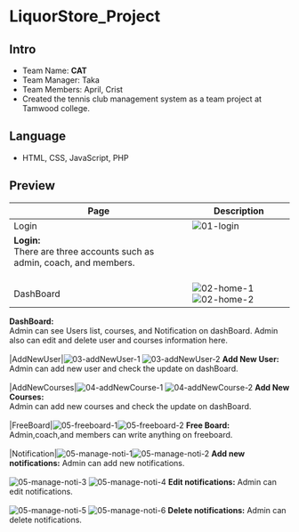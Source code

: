# LiquorStore_Project
## Intro
* Team Name: **CAT** 
* Team Manager: Taka
* Team Members: April, Crist 
* Created the tennis club management system as a team project at Tamwood college.
## Language
* HTML, CSS, JavaScript, PHP
## Preview
|Page|Description|
|--|--|
|Login|![01-login](https://user-images.githubusercontent.com/93846829/185204429-0be365fe-e68a-496b-8419-5adaec3316c2.png) 
**Login:**<br> There are three accounts such as admin, coach, and members. <br><br>|
|DashBoard|![02-home-1](https://user-images.githubusercontent.com/93846829/185204831-1f2d8a65-e9da-4dc4-ba03-6e55207d0e09.png) ![02-home-2](https://user-images.githubusercontent.com/93846829/185204854-95871b8e-d844-4a62-83d1-bb42e19604ba.png) 
**DashBoard:** <br> Admin can see Users list, courses, and Notification on dashBoard. Admin also can edit and delete user and courses information here. <br><br>
|AddNewUser|![03-addNewUser-1](https://user-images.githubusercontent.com/93846829/185205239-7747ff55-e190-4cd2-abcf-e08012651f4d.png) ![03-addNewUser-2](https://user-images.githubusercontent.com/93846829/185205347-9c4b6f11-de0f-4a4e-b5e7-13ea57482344.png) 
**Add New User:** <br> Admin can add new user and check the update on dashBoard. <br><br>
|AddNewCourses|![04-addNewCourse-1](https://user-images.githubusercontent.com/93846829/185205535-58b612ad-b741-41f8-9077-0051db2f9cad.png) ![04-addNewCourse-2](https://user-images.githubusercontent.com/93846829/185205557-c4605bd1-39bb-4fa2-9bf7-09d88818847a.png)
**Add New Courses:** <br> Admin can add new courses and check the update on dashBoard. <br><br>
|FreeBoard|![05-freeboard-1](https://user-images.githubusercontent.com/93846829/185205800-8bcbfcb9-1070-46a0-95cf-5c053dcacf33.png)![05-freeboard-2](https://user-images.githubusercontent.com/93846829/185205810-50c60c70-e636-446e-a2e0-f167ea64dbfa.png)
**Free Board:** <br> Admin,coach,and members can write anything on freeboard. <br><br>
|Notification|![05-manage-noti-1](https://user-images.githubusercontent.com/93846829/185206506-c17876ec-add7-439c-aabd-d4e9614b2106.png)![05-manage-noti-2](https://user-images.githubusercontent.com/93846829/185206520-1d8ff533-cae0-45af-aeb7-73ebeb49bab2.png)
**Add new notifications:** Admin can add new notifications. <br><br>
![05-manage-noti-3](https://user-images.githubusercontent.com/93846829/185206782-72877d39-6a25-4a2e-9072-c13aba78a46a.png)
![05-manage-noti-4](https://user-images.githubusercontent.com/93846829/185206795-49e1ccd4-e30e-4f1d-8d16-691180afd556.png)
**Edit notifications:** Admin can edit notifications. <br><br>
![05-manage-noti-5](https://user-images.githubusercontent.com/93846829/185206873-bc627f7d-652d-4b85-95ff-7afb1c54cfdc.png)
![05-manage-noti-6](https://user-images.githubusercontent.com/93846829/185206884-60133acf-5f85-46e9-b009-295d32906be0.png)
**Delete notifications:** Admin can delete notifications. <br><br>






